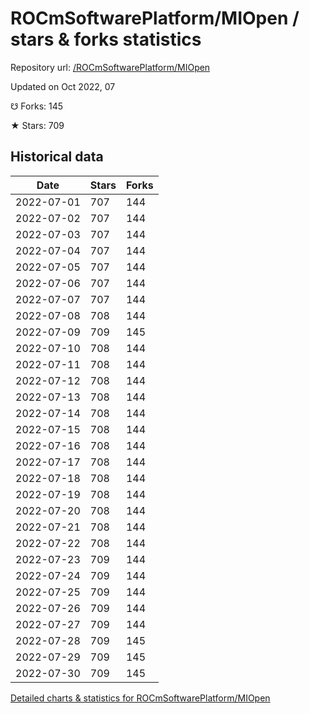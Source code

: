 # ROCmSoftwarePlatform/MIOpen / stars & forks statistics

Repository url: [/ROCmSoftwarePlatform/MIOpen](https://github.com/ROCmSoftwarePlatform/MIOpen)

Updated on Oct 2022, 07

☋ Forks: 145

★ Stars: 709

## Historical data
| Date | Stars | Forks |
|------|-------|-------|
| 2022-07-01 | 707 | 144 | 
| 2022-07-02 | 707 | 144 | 
| 2022-07-03 | 707 | 144 | 
| 2022-07-04 | 707 | 144 | 
| 2022-07-05 | 707 | 144 | 
| 2022-07-06 | 707 | 144 | 
| 2022-07-07 | 707 | 144 | 
| 2022-07-08 | 708 | 144 | 
| 2022-07-09 | 709 | 145 | 
| 2022-07-10 | 708 | 144 | 
| 2022-07-11 | 708 | 144 | 
| 2022-07-12 | 708 | 144 | 
| 2022-07-13 | 708 | 144 | 
| 2022-07-14 | 708 | 144 | 
| 2022-07-15 | 708 | 144 | 
| 2022-07-16 | 708 | 144 | 
| 2022-07-17 | 708 | 144 | 
| 2022-07-18 | 708 | 144 | 
| 2022-07-19 | 708 | 144 | 
| 2022-07-20 | 708 | 144 | 
| 2022-07-21 | 708 | 144 | 
| 2022-07-22 | 708 | 144 | 
| 2022-07-23 | 709 | 144 | 
| 2022-07-24 | 709 | 144 | 
| 2022-07-25 | 709 | 144 | 
| 2022-07-26 | 709 | 144 | 
| 2022-07-27 | 709 | 144 | 
| 2022-07-28 | 709 | 145 | 
| 2022-07-29 | 709 | 145 | 
| 2022-07-30 | 709 | 145 | 


[Detailed charts & statistics for ROCmSoftwarePlatform/MIOpen](https://reviewgithub.com/rep/ROCmSoftwarePlatform/MIOpen)
